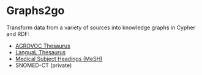 # Graphs2go

Transform data from a variety of sources into knowledge graphs in Cypher and RDF:

* [AGROVOC Thesaurus](https://github.com/graphs2go/agrovoc)
* [LanguaL Thesaurus](https://github.com/graphs2go/langual)
* [Medical Subject Headings (MeSH)](https://github.com/graphs2go/mesh)
* SNOMED-CT (private)